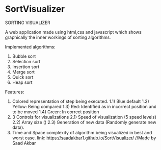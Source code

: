 # SortVisualizer
SORTING VISUALIZER

A web application made using html,css and javascript which shows graphically the inner workings of sorting algorithms.

Implemented algorithms:
1) Bubble sort
2) Selection sort
3) Insertion sort
4) Merge sort
5) Quick sort
6) Heap sort

Features:
1) Colored representation of step being executed.
  1.1) Blue:default
  1.2) Yellow: Being compared
  1.3) Red: Identified as in incorrect position and to be moved
  1.4) Green: In correct position
2) 3 Controls for visualizations
  2.1) Speed of visualization (5 speed levels)
  2.2) Array size ()
  2.3) Generation of new data (Randomly generate new data).
4) Time and Space complexity of algorithm being visualized in best and worst case.
link: https://saadakbar1.github.io/SortVisualizer/
//Made by Saad Akbar


